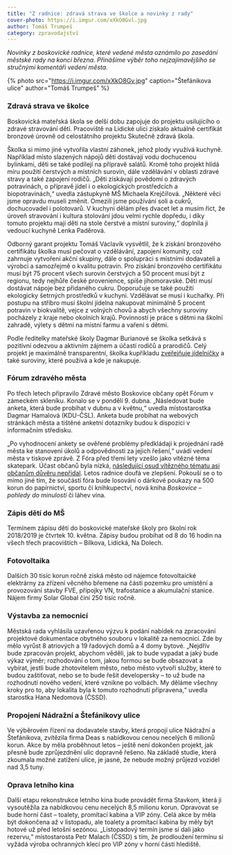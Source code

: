 ```yaml
---
title: "Z radnice: zdravá strava ve školce a novinky z rady"
cover-photo: https://i.imgur.com/xXkO8Gvl.jpg
author: Tomáš Trumpeš
category: zpravodajství
---
```


*Novinky z boskovické radnice, které vedené města oznámilo po zasedání městské rady na konci března. Přinášíme výběr toho nejzajímavějšího se stručnými komentáři vedení města.*

{% photo src="https://i.imgur.com/xXkO8Gv.jpg" caption="Štefánikova ulice" author="Tomáš Trumpeš" %}

### Zdravá strava ve školce

Boskovická mateřská škola se delší dobu zapojuje do projektu usilujícího o zdravé stravování dětí. Pracoviště na Lidické ulici získalo aktuálně certifikát bronzové úrovně od celostátního projektu Skutečně zdravá škola. 

Školka si mimo jiné vytvořila vlastní záhonek, jehož plody využívá kuchyně. Například místo slazených nápojů děti dostávají vodu dochucenou bylinkami, děti se také podílejí na přípravě salátů. Kromě toho projekt hlídá míru použití čerstvých a místních surovin, dále vzdělávání v oblasti zdravé stravy a také zapojení rodičů. „Děti získávají povědomí o zdravých potravinách, o přípravě jídel i o ekologických prostředcích a biopotravinách,“ uvedla zástupkyně MŠ Michaela Krejčířová. „Některé věci jsme opravdu museli změnit. Omezili jsme používání soli a cukrů, dochucovadel i polotovarů. V kuchyni dělám přes dvacet let a musím říct, že úroveň stravování i kultura stolování jdou velmi rychle dopředu, i díky tomuto projektu mají děti na stole čerstvé a místní suroviny,“ doplnila ji vedoucí kuchyně Lenka Paděrová.

Odborný garant projektu Tomáš Václavík vysvětlil, že k získání bronzového certifikátu školka musí pečovat o vzdělávání, zapojení komunity, což zahrnuje vytvoření akční skupiny, dále o spolupráci s místními dodavateli a výrobci a samozřejmě o kvalitu potravin. Pro získání bronzového certifikátu musí být 75 procent všech surovin čerstvých a 50 procent musí být z regionu, tedy nejhůře české provenience, spíše jihomoravské. Děti musí dostávat nápoje bez přidaného cukru. Doporučuje se také použití ekologicky šetrných prostředků v kuchyni. Vzdělávat se musí i kuchařky. Při postupu na stříbro musí školní jídelna nakupovat minimálně 5 procent potravin v biokvalitě, vejce z volných chovů a abych všechny suroviny pocházely z kraje nebo okolních krajů. Povinností je práce s dětmi na školní zahradě, výlety s dětmi na místní farmu a vaření s dětmi.

Podle ředitelky mateřské školy Dagmar Burianové se školka setkává s pozitivní odezvou a aktivním zájmem a účastí rodičů a prarodičů. Celý projekt je maximálně transparentní, školka kupříkladu [zveřejňuje jídelníčky](http://www.msboskovice.cz/jidelnicek-3) a také suroviny, které používá a kde je nakupuje.

### Fórum zdravého města

Po třech letech připravilo Zdravé město Boskovice občany opět Fórum v zámeckém skleníku. Konalo se v pondělí 9. dubna. „Následovat bude anketa, která bude probíhat v dubnu a v květnu,“ uvedla místostarostka Dagmar Hamalová (KDU-ČSL). Anketa bude probíhat na webových stránkách města a tištěné anketní dotazníky budou k dispozici v informačním středisku.

„Po vyhodnocení ankety se ověřené problémy předkládají k projednání radě města ke stanovení úkolů a odpovědnosti za jejich řešení,“ uvádí vedení města v tiskové zprávě. Z Fóra před třemi lety vzešlo jako vítězné téma skatepark. Účast občanů byla nízká, [následující osud vítězného tématu asi občanům důvěru nepřidal](http://www.ohlasy.info/clanky/2017/09/komentar-ankety.html). Letos radnice doufá ve zlepšení. Pokouší se o to mimo jiné tím, že součástí fóra bude losování o dárkové poukazy na 500 korun do papírnictví, sportu či knihkupectví, nová kniha *Boskovice – pohledy do minulosti* či láhev vína. 

### Zápis dětí do MŠ

Termínem zápisu dětí do boskovické mateřské školy pro školní rok 2018/2019 je čtvrtek 10. května. Zápisy budou probíhat od 8 do 16 hodin na všech třech pracovištích – Bílkova, Lidická, Na Dolech.

### Fotovoltaika

Dalších 30 tisíc korun ročně získá město od nájemce fotovoltaické elektrárny za zřízení věcného břemene na části pozemku pro umístění a provozování stavby FVE, přípojky VN, trafostanice a akumulační stanice. Nájem firmy Solar Global činí 250 tisíc ročně.

### Výstavba za nemocnicí

Městská rada vyhlásila uzavřenou výzvu k podání nabídek na zpracování projektové dokumentace obytného souboru v lokalitě za nemocnicí. Zde by mělo vyrůst 8 atriových a 19 řadových domů a 4 domy bytové. „Nejdřív bude zpracován projekt, abychom věděli, jak to bude vypadat a jaký bude výkaz výměr; rozhodování o tom, jakou formou se bude obsazovat a vybírat, jestli bude zhotovitelem město, nebo město vytvoří služby, které to budou zaštiťovat, nebo se to bude řešit developersky – to už bude na rozhodnutí nového vedení, které vznikne po volbách. My děláme všechny kroky pro to, aby lokalita byla k tomuto rozhodnutí připravena,“ uvedla starostka Hana Nedomová (ČSSD).

### Propojení Nádražní a Štefánikovy ulice

Ve výběrovém řízení na dodavatele stavby, která propojí ulice Nádražní a Štefánikova, zvítězila firma Deas s nabídkovou cenou necelých 6 milionů korun. Akce by měla proběhnout letos – ještě není dokončen projekt, jak přesně bude zprůjezdnění ulic dopravně řešeno. Na základě studie, která zkoumala možné zatížení ulice, je jasné, že nebude možný průjezd vozidel nad 3,5 tuny.

### Oprava letního kina

Další etapu rekonstrukce letního kina bude provádět firma Stavkom, která ji vysoutěžila za nabídkovou cenu necelých 8,5 milionu korun. Opravovat se bude horní část – toalety, promítací kabina a VIP zóny. Celá akce by měla být dokončena až v listopadu, ale toalety a promítací kabina by měly být hotové už před letošní sezónou. „Listopadový termín jsme si dali jako rezervu,“ místostarosta Petr Malach (ČSSD) s tím, že prodloužení termínu si vyžádá výroba ochranných klecí pro VIP zóny v horní části hlediště.
